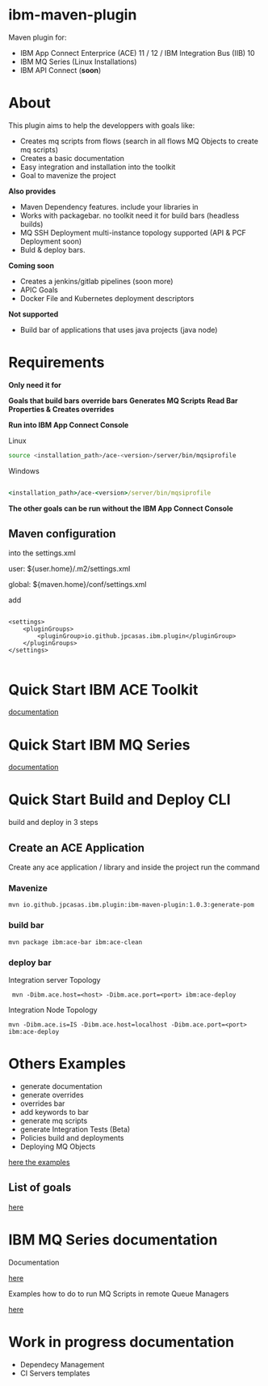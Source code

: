 # ibm-maven-plugin

Maven plugin for: 

* IBM App Connect Enterprice (ACE) 11 / 12 / IBM Integration Bus (IIB) 10
* IBM MQ Series (Linux Installations)
* IBM API Connect (**soon**)

# About
This plugin aims to help the developpers with goals like:

* Creates mq scripts from flows (search in all flows MQ Objects to create mq scripts)
* Creates a basic documentation
* Easy integration and installation into the toolkit
* Goal to mavenize the project

**Also provides**

* Maven Dependency features. include your libraries in
* Works with packagebar. no toolkit need it for build bars (headless builds)
* MQ SSH Deployment multi-instance topology supported (API & PCF Deployment soon) 
* Buld & deploy bars.

**Coming soon**

* Creates a jenkins/gitlab pipelines (soon more)
* APIC Goals
* Docker File and Kubernetes deployment descriptors

**Not supported**

* Build bar of applications that uses java projects (java node) 


# Requirements

**Only need it for**

**Goals that build bars**
**override bars**
**Generates MQ Scripts**
**Read Bar Properties & Creates overrides**

**Run into IBM App Connect Console**



Linux

```bash
source <installation_path>/ace-<version>/server/bin/mqsiprofile

```

Windows
```cmd

<installation_path>/ace-<version>/server/bin/mqsiprofile

```

**The other goals can be run without the IBM App Connect Console** 

## Maven configuration

into the settings.xml 

user:   ${user.home}/.m2/settings.xml

global: ${maven.home}/conf/settings.xml

add

```

<settings>
    <pluginGroups>
        <pluginGroup>io.github.jpcasas.ibm.plugin</pluginGroup>
    </pluginGroups>
</settings>


```
# Quick Start IBM ACE Toolkit

[documentation](examples/05-ToolkitConfigurations/README.md)

# Quick Start IBM MQ Series

[documentation](examples/06-MQDeployment/README.md)

# Quick Start Build and Deploy CLI
build and deploy in 3 steps

## Create an ACE Application

Create any ace application / library and inside the project run the command

### **Mavenize**

```
mvn io.github.jpcasas.ibm.plugin:ibm-maven-plugin:1.0.3:generate-pom

```
### **build bar**

```
mvn package ibm:ace-bar ibm:ace-clean

```

### **deploy bar**

Integration server Topology
```
 mvn -Dibm.ace.host=<host> -Dibm.ace.port=<port> ibm:ace-deploy

```

Integration Node Topology

```
mvn -Dibm.ace.is=IS -Dibm.ace.host=localhost -Dibm.ace.port=<port> ibm:ace-deploy

```

# Others Examples 

* generate documentation
* generate overrides
* overrides bar
* add keywords to bar
* generate mq scripts
* generate Integration Tests (Beta)
* Policies build and deployments
* Deploying MQ Objects
  
[here the examples](examples/README.md) 

## List of goals

[here](doc/README.md) 


# IBM MQ Series documentation

Documentation

  [here](doc/MQ/README.md) 

Examples how to do to run MQ Scripts in remote Queue Managers

  [here](06-MQDeployment/README.md) 

# Work in progress documentation

* Dependecy Management
* CI Servers templates






